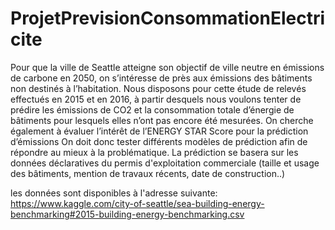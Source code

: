 # ProjetPrevisionConsommationElectricite
Pour que la ville de Seattle atteigne son objectif de ville neutre en émissions de carbone en 2050, on s’intéresse de près aux émissions des bâtiments non destinés à l’habitation.
Nous disposons pour cette étude de relevés effectués en 2015 et en 2016,  à partir desquels nous voulons tenter de prédire les émissions de CO2 et la consommation totale d’énergie de bâtiments pour lesquels elles n’ont pas encore été mesurées.
On cherche également à évaluer l’intérêt de l’ENERGY STAR Score pour la prédiction d’émissions
On doit donc tester différents modèles de prédiction afin de répondre au mieux à la problématique.
La prédiction se basera sur les données déclaratives du permis d'exploitation commerciale (taille et usage des bâtiments, mention de travaux récents, date de construction..)

les données sont disponibles à l'adresse suivante: https://www.kaggle.com/city-of-seattle/sea-building-energy-benchmarking#2015-building-energy-benchmarking.csv
